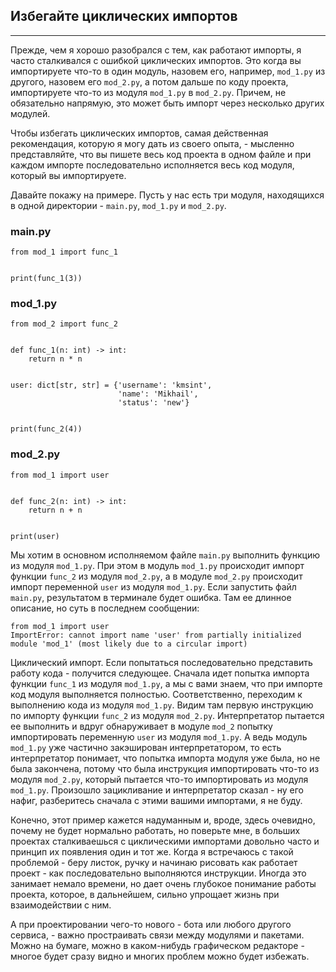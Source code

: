 ## Избегайте циклических импортов
------------------------------

Прежде, чем я хорошо разобрался с тем, как работают импорты, я часто сталкивался с ошибкой циклических импортов. Это когда вы импортируете что-то в один модуль, назовем его, например, `mod_1.py` из другого, назовем его `mod_2.py`, а потом дальше по коду проекта, импортируете что-то из модуля `mod_1.py` в `mod_2.py`. Причем, не обязательно напрямую, это может быть импорт через несколько других модулей.

Чтобы избегать циклических импортов, самая действенная рекомендация, которую я могу дать из своего опыта, - мысленно представляйте, что вы пишете весь код проекта в одном файле и при каждом импорте последовательно исполняется весь код модуля, который вы импортируете.

Давайте покажу на примере. Пусть у нас есть три модуля, находящихся в одной директории - `main.py`, `mod_1.py` и `mod_2.py`. 

### main.py

    from mod_1 import func_1
    
    
    print(func_1(3))

### mod\_1.py

    from mod_2 import func_2
    
    
    def func_1(n: int) -> int:
        return n * n
    
    
    user: dict[str, str] = {'username': 'kmsint',
                            'name': 'Mikhail',
                            'status': 'new'}
    
    
    print(func_2(4))

### mod\_2.py

    from mod_1 import user
    
    
    def func_2(n: int) -> int:
        return n + n
    
    
    print(user)

Мы хотим в основном исполняемом файле `main.py` выполнить функцию из модуля `mod_1.py`. При этом в модуль `mod_1.py` происходит импорт функции `func_2` из модуля `mod_2.py`, а в модуле `mod_2.py` происходит импорт переменной `user` из модуля `mod_1.py`. Если запустить файл `main.py`, результатом в терминале будет ошибка. Там ее длинное описание, но суть в последнем сообщении:

    from mod_1 import user
    ImportError: cannot import name 'user' from partially initialized module 'mod_1' (most likely due to a circular import)

Циклический импорт. Если попытаться последовательно представить работу кода - получится следующее. Сначала идет попытка импорта функции `func_1` из модуля `mod_1.py`, а мы с вами знаем, что при импорте код модуля выполняется полностью. Соответственно, переходим к выполнению кода из модуля `mod_1.py`. Видим там первую инструкцию по импорту функции `func_2` из модуля `mod_2.py`. Интерпретатор пытается ее выполнить и вдруг обнаруживает в модуле `mod_2` попытку импортировать переменную `user` из модуля `mod_1.py`. А ведь модуль `mod_1.py` уже частично закэширован интерпретатором, то есть интерпретатор понимает, что попытка импорта модуля уже была, но не была закончена, потому что была инструкция импортировать что-то из модуля `mod_2.py`, который пытается что-то импортировать из модуля `mod_1.py`. Произошло зацикливание и интерпретатор сказал - ну его нафиг, разберитесь сначала с этими вашими импортами, я не буду.

Конечно, этот пример кажется надуманным и, вроде, здесь очевидно, почему не будет нормально работать, но поверьте мне, в больших проектах сталкиваешься с циклическими импортами довольно часто и принцип их появления один и тот же. Когда я встречаюсь с такой проблемой - беру листок, ручку и начинаю рисовать как работает проект - как последовательно выполняются инструкции. Иногда это занимает немало времени, но дает очень глубокое понимание работы проекта, которое, в дальнейшем, сильно упрощает жизнь при взаимодействии с ним.

А при проектировании чего-то нового - бота или любого другого сервиса, - важно простраивать связи между модулями и пакетами. Можно на бумаге, можно в каком-нибудь графическом редакторе - многое будет сразу видно и многих проблем можно будет избежать.